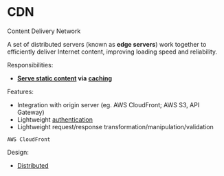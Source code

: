 # CDN

Content Delivery Network

A set of distributed servers (known as **edge servers**) work together to efficiently deliver Internet content, improving loading speed and reliability.

Responsibilities:
* **[Serve static content](../core-functionalities/static-hosting.md) via** [**caching**](../strategies/caching.md)

Features:
* Integration with origin server (eg. AWS CloudFront; AWS S3, API Gateway)
* Lightweight [authentication](../core-functionalities/authentication.md)
* Lightweight request/response transformation/manipulation/validation

~~~admonish example
AWS CloudFront
~~~

Design:
* [Distributed](../strategies/distributed.md)
